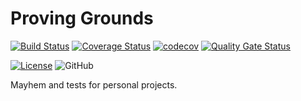 # Proving Grounds

[![Build Status](https://dev.azure.com/kritikos/ProvingGrounds/_apis/build/status/akritikos.ProvingGrounds?branchName=master)](https://dev.azure.com/kritikos/ProvingGrounds/_build/latest?definitionId=5&branchName=master)
[![Coverage Status](https://coveralls.io/repos/github/akritikos/ProvingGrounds/badge.svg?branch=develop)](https://coveralls.io/github/akritikos/ProvingGrounds?branch=develop)
[![codecov](https://codecov.io/gh/akritikos/ProvingGrounds/branch/develop/graph/badge.svg)](https://codecov.io/gh/akritikos/ProvingGrounds)
[![Quality Gate Status](https://sonarcloud.io/api/project_badges/measure?project=akritikos_ProvingGrounds&metric=alert_status)](https://sonarcloud.io/dashboard?id=akritikos_ProvingGrounds)

[![License](https://img.shields.io/badge/License-Apache%202.0-blue.svg)](https://opensource.org/licenses/Apache-2.0)
![GitHub](https://img.shields.io/github/license/akritikos/ProvingGrounds)

Mayhem and tests for personal projects.
